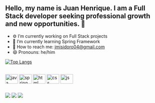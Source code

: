 ## Hello, my name is Juan Henrique. I am a Full Stack developer seeking professional growth and new opportunities. 👋

- ⚙️ I’m currently working on Full Stack projects
- 📕 I’m currently learning Spring Framework
- 📧 How to reach me: jmisidoro04@gmail.com
- 😄 Pronouns: he/him

[![Top Langs](https://github-readme-stats.vercel.app/api/top-langs/?username=JuanHenrique04&layout=donut&exclude_repo=Trabalho-Angular-main&theme=dracula)](https://github.com/JuanHenrique04/github-readme-stats)

<div style="display: inline_block"><br>
  <img align="center" alt="java" height="30" width="40" src="https://cdn.jsdelivr.net/gh/devicons/devicon/icons/java/java-original.svg">
  <img align="center" alt="spring" height="30" width="40" src="https://cdn.jsdelivr.net/gh/devicons/devicon/icons/spring/spring-original.svg">
  <img align="center" alt="html" height="30" width="40" src="https://cdn.jsdelivr.net/gh/devicons/devicon/icons/html5/html5-original.svg">
  <img align="center" alt="css" height="30" width="40" src="https://cdn.jsdelivr.net/gh/devicons/devicon/icons/css3/css3-original.svg">
  <img align="center" alt="js" height="30" width="40" src="https://cdn.jsdelivr.net/gh/devicons/devicon/icons/javascript/javascript-plain.svg">
</div>

##

<div> 
  <a href="https://instagram.com/juan_henrique04" target="_blank"><img src="https://img.shields.io/badge/-Instagram-%23E4405F?style=for-the-badge&logo=instagram&logoColor=white" target="_blank"></a>
  <a href="mailto:jmisidoro04@gmail.com"><img src="https://img.shields.io/badge/-Gmail-%23333?style=for-the-badge&logo=gmail&logoColor=white" target="_blank"></a>
  <a href="https://www.linkedin.com/in/juan-henrique-04b072235/" target="_blank"><img src="https://img.shields.io/badge/-LinkedIn-%230077B5?style=for-the-badge&logo=linkedin&logoColor=white" target="_blank"></a>
</div>
